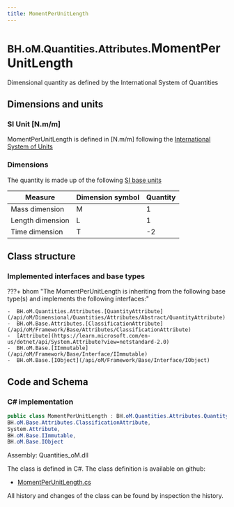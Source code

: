 ```yaml
---
title: MomentPerUnitLength
---
```


# <small>BH.oM.Quantities.Attributes.</small>**MomentPerUnitLength**

Dimensional quantity as defined by the International System of Quantities

## Dimensions and units

### SI Unit [N.m/m]

MomentPerUnitLength is defined in [N.m/m] following the [International System of Units](https://en.wikipedia.org/wiki/International_System_of_Units) 

### Dimensions

The quantity is made up of the following [SI base units](https://en.wikipedia.org/wiki/SI_base_unit)

| Measure        | Dimension symbol | Quantity |
|------------------|--------|----------|
| Mass dimension |  M  |1  |
| Length dimension |  L  |1  |
| Time dimension |  T  |-2  |

## Class structure

### Implemented interfaces and base types

???+ bhom "The MomentPerUnitLength is inheriting from the following base type(s) and implements the following interfaces:"

    -  BH.oM.Quantities.Attributes.[QuantityAttribute](/api/oM/Dimensional/Quantities/Attributes/Abstract/QuantityAttribute)
    -  BH.oM.Base.Attributes.[ClassificationAttribute](/api/oM/Framework/Base/Attributes/ClassificationAttribute)
    -  [Attribute](https://learn.microsoft.com/en-us/dotnet/api/System.Attribute?view=netstandard-2.0)
    -  BH.oM.Base.[IImmutable](/api/oM/Framework/Base/Interface/IImmutable)
    -  BH.oM.Base.[IObject](/api/oM/Framework/Base/Interface/IObject)




## Code and Schema

### C# implementation

``` C# title="C#"
public class MomentPerUnitLength : BH.oM.Quantities.Attributes.QuantityAttribute,
BH.oM.Base.Attributes.ClassificationAttribute,
System.Attribute,
BH.oM.Base.IImmutable,
BH.oM.Base.IObject
```

Assembly: Quantities_oM.dll

The class is defined in C#. The class definition is available on github:

- [MomentPerUnitLength.cs](https://github.com/BHoM/BHoM/blob/develop/Quantities_oM/Attributes\MomentPerUnitLength.cs)

All history and changes of the class can be found by inspection the history.
